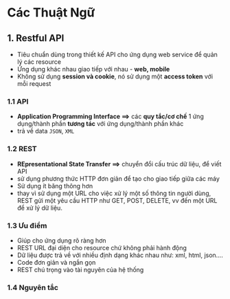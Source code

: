# Các Thuật Ngữ

## 1. Restful API

- Tiêu chuẩn dùng trong thiết kế API cho ứng dụng web service để quản lý các resource
- Ứng dụng khác nhau giao tiếp với nhau - **web, mobile**
- Không sử dụng **session và cookie**, nó sử dụng một **access token** với mỗi request

### 1.1 API 

- **Application Programming Interface ==>** các **quy tắc/cơ chế** 1 ứng dụng/thành phần **tương tác** với ứng dụng/thành phần khác 
- trả về data `JSON`, `XML`

### 1.2 REST 

- **REpresentational State Transfer ==>** chuyển đổi cấu trúc dữ liệu, để viết API
- sử dụng phương thức HTTP đơn giản để tạo cho giao tiếp giữa các máy
- Sử dụng ít băng thông hơn
- thay vì sử dụng một URL cho việc xử lý một số thông tin người dùng, REST gửi một yêu cầu HTTP như GET, POST, DELETE, vv đến một URL để xử lý dữ liệu.

### 1.3 Ưu điểm

- Giúp cho ứng dụng rõ ràng hơn
- REST URL đại diện cho resource chứ không phải hành động
- Dữ liệu được trả về với nhiều định dạng khác nhau như: xml, html, json….
- Code đơn giản và ngắn gọn
- REST chú trọng vào tài nguyên của hệ thống

### 1.4 Nguyên tắc 

